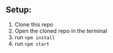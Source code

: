 ## Setup:

1. Clone this repo
1. Open the cloned repo in the terminal
1. run `npm install`
1. run `npm start`
